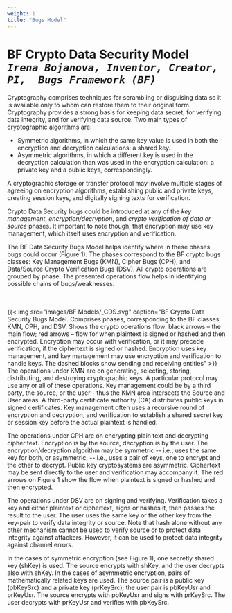 ```yaml
---
weight: 1
title: "Bugs Model"
---
```

# BF Crypto Data Security Model<br/>_`Irena Bojanova, Inventor, Creator, PI,  Bugs Framework (BF)`_

Cryptography comprises techniques for scrambling or disguising data so it is available only to whom can restore them to their original form. Cryptography provides a strong basis for keeping data secret, for verifying data integrity, and for verifying data source. Two main types of cryptographic algorithms are: 

*   Symmetric algorithms, in which the same key value is used in both the encryption and decryption calculations: a shared key.
*   Asymmetric algorithms, in which a different key is used in the decryption calculation than was used in the encryption calculation: a private key and a public keys, correspondingly.

A cryptographic storage or transfer protocol may involve multiple stages of agreeing on encryption algorithms, establishing public and private keys, creating session keys, and digitally signing texts for verification. 

Crypto Data Security bugs could be introduced at any of the _key management_, _encryption/decryption_, and _crypto verification of data or source_ phases. It important to note though, that encryption may use key management, which itself uses encryption and verification.

The BF Data Security Bugs Model helps identify where in these phases bugs could occur (Figure 1). The phases correspond to the BF crypto bugs classes: Key Management Bugs (KMN), Cipher Bugs (CPH), and Data/Source Crypto Verification Bugs (DSV). All crypto operations are grouped by phase. The presented operations flow helps in identifying possible chains of bugs/weaknesses.

<br/><br/>
{{< img src="images/BF Models/_CDS.svg" caption="BF Crypto Data Security Bugs Model. Comprises phases, corresponding to the BF classes KMN, CPH, and DSV. Shows the crypto operations flow: black arrows – the main flow; red arrows – flow for when plaintext is signed or hashed and then encrypted. Encryption may occur with verification, or it may precede verification, if the ciphertext is signed or hashed. Encryption uses key management, and key management may use encryption and verification to handle keys. The dashed blocks show sending and receiving entities" >}}
<br/>
The operations under KMN are on generating, selecting, storing, distributing, and destroying cryptographic keys. A particular protocol may use any or all of these operations. Key management could be by a third party, the source, or the user - thus the KMN area intersects the Source and User areas. A third-party certificate authority (CA) distributes public keys in signed certificates. Key management often uses a recursive round of encryption and decryption, and verification to establish a shared secret key or session key before the actual plaintext is handled.

The operations under CPH are on encrypting plain text and decrypting cipher text. Encryption is by the source, decryption is by the user. The encryption/decryption algorithm may be symmetric -- i.e., uses the same key for both, or asymmetric, -- i.e., uses a pair of keys, one to encrypt and the other to decrypt. Public key cryptosystems are asymmetric. Ciphertext may be sent directly to the user and verification may accompany it. The red arrows on Figure 1 show the flow when plaintext is signed or hashed and then encrypted.

The operations under DSV are on signing and verifying. Verification takes a key and either plaintext or ciphertext, signs or hashes it, then passes the result to the user. The user uses the same key or the other key from the key-pair to verify data integrity or source. Note that hash alone without any other mechanism cannot be used to verify source or to protect data integrity against attackers. However, it can be used to protect data integrity against channel errors.

In the cases of symmetric encryption (see Figure 1), one secretly shared key (shKey) is used. The source encrypts with shKey, and the user decrypts also with shKey. In the cases of asymmetric encryption, pairs of mathematically related keys are used. The source pair is a public key (pbKeySrc) and a private key (prKeySrc); the user pair is pbKeyUsr and prKeyUsr. The source encrypts with pbKeyUsr and signs with prKeySrc. The user decrypts with prKeyUsr and verifies with pbKeySrc.